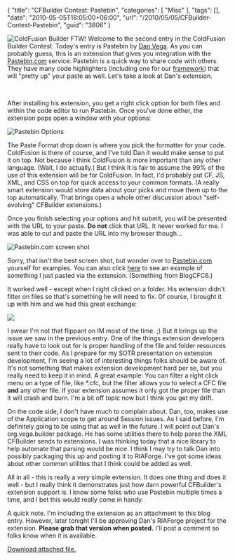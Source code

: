 {
	"title": "CFBuilder Contest: Pastebin",
	"categories": [
		"Misc"
	],
	"tags": [],
	"date": "2010-05-05T18:05:00+06:00",
	"url": "/2010/05/05/CFBuilder-Contest-Pastebin",
	"guid": "3806"
}

<img src="http://www.raymondcamden.com/images/cfjedi/cf_builder_appicon.jpg" align="left" style="margin-right:5px" title="ColdFusion Builder FTW!" /> Welcome to the second entry in the ColdFusion Builder Contest. Today's entry is Pastebin by <a href="http://www.danvega.org/blog/">Dan Vega</a>. As you can probably guess, this is an extension that gives you integration with the <a href="http://pastebin.com/">Pastebin.com</a> service. Pastebin is a quick way to share code with others. They have many code highlighters (including one for our <a href="http://www.adobe.com/go/coldfusion">framework</a>) that will "pretty up" your paste as well. Let's take a look at Dan's extension.
<!--more-->
<br clear="left" />

<p>

After installing his extension, you get a right click option for both files and within the code editor to run Pastebin. Once you've done either, the extension pops open a window with your options:

<p>

<img src="http://www.raymondcamden.com/images/cfjedi/pb1.png" title="Pastebin Options" />

<p>

The Paste Format drop down is where you pick the formatter for your code. ColdFusion is there of course, and I've told Dan it would make sense to put it on top. Not because I think ColdFusion is more important than any other language. (Wait, I do actually.) But I think it is fair to assume the 99% of the use of this extension will be for ColdFusion. In fact, I'd probably put CF, JS, XML, and CSS on top for quick access to your common formats. (A really smart extension would store data about your picks and move them up to the top automatically. That brings open a whole other discussion about "self-evolving" CFBuilder extensions.) 

<p>

Once you finish selecting your options and hit submit, you will be presented with the URL to your paste. <b>Do not</b> click that URL. It never worked for me. I was able to cut and paste the URL into my browser though...

<p>

<img src="http://www.raymondcamden.com/images/cfjedi/pb2.png" title="Pastebin.com screen shot" />

<p>

Sorry, that isn't the best screen shot, but wonder over to <a href="http://www.pastebin.com">Pastebin.com</a> yourself for examples. You can also click <a href="http://pastebin.com/zm6sjhMR">here</a> to see an example of something I just pasted via the extension. (Something from BlogCFC6.) 

<p>

It worked well - except when I right clicked on a folder. His extension didn't filter on files so that's something he will need to fix. Of course, I brought it up with him and we had this great exchange:

<p>

<img src="http://www.raymondcamden.com/images/cfjedi/pb3.png" />

<p>

I swear I'm not that flippant on IM most of the time. ;) But it brings up the issue we saw in the previous entry. One of the things extension developers really have to look out for is proper handling of the file and folder resources sent to their code. As I prepare for my SOTR presentation on extension development, I'm seeing a lot of interesting things folks should be aware of. It's not something that makes extension development hard per se, but you really need to keep it in mind. A great example: You can filter a right click menu on a type of file, like *.cfc, but the filter allows you to select a CFC file <b>and</b> any other file. If your extension assumes it only got the proper file than it will crash and burn. I'm a bit off topic now but I think you get my drift.

<p>

On the code side, I don't have much to complain about. Dan, too, makes use of the Application scope to get around Session issues. As I said before, I'm definitely going to be using that as well in the future. I will point out Dan's org.vega.builder package. He has some utilities there to help parse the XML CFBuilder sends to extensions. I was thinking today that a nice library to help automate that parsing would be nice. I think I may try to talk Dan into possibly packaging this up and posting it to RIAForge. I've got some ideas about other common utilities that I think could be added as well.

<p>

All in all - this is really a <i>very</i> simple extension. It does one thing and does it well - but I really think it demonstrates just how darn powerful CFBuilder's extension support is. I know some folks who use Pastebin multiple times a time, and I bet this would really come in handy.

<p>

A quick note. I'm including the extension as an attachment to this blog entry. However, later tonight I'll be approving Dan's RIAForge project for the extension. <b>Please grab that version when posted.</b> I'll post a comment so folks know when it is available.<p><a href='enclosures/C%3A%5Chosts%5C2009%2Ecoldfusionjedi%2Ecom%5Cenclosures%2FPastebin%2Ezip'>Download attached file.</a></p>